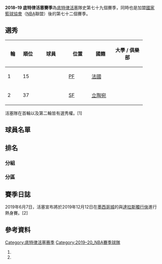**2018–19 底特律活塞賽季**為[底特律活塞](../Page/底特律活塞.md "wikilink")隊史第七十九個賽季，同時也是加盟[國家籃球協會](https://zh.wikipedia.org/wiki/國家籃球協會 "wikilink")（[NBA](../Page/NBA.md "wikilink")聯盟）後的第七十二個賽季。

## 選秀

<table style="width:90%;">
<colgroup>
<col style="width: 10%" />
<col style="width: 10%" />
<col style="width: 20%" />
<col style="width: 15%" />
<col style="width: 15%" />
<col style="width: 20%" />
</colgroup>
<thead>
<tr class="header">
<th><p>輪</p></th>
<th><p>順位</p></th>
<th><p>球員</p></th>
<th><p>位置</p></th>
<th><p>國籍</p></th>
<th><p>大學 / 俱樂部</p></th>
</tr>
</thead>
<tbody>
<tr class="odd">
<td><p>1</p></td>
<td><p>15</p></td>
<td></td>
<td><p><a href="https://zh.wikipedia.org/wiki/大前鋒" title="wikilink">PF</a></p></td>
<td><p><a href="https://zh.wikipedia.org/wiki/法國" title="wikilink">法國</a></p></td>
<td></td>
</tr>
<tr class="even">
<td><p>2</p></td>
<td><p>37</p></td>
<td></td>
<td><p><a href="https://zh.wikipedia.org/wiki/小前鋒" title="wikilink">SF</a></p></td>
<td><p><a href="https://zh.wikipedia.org/wiki/立陶宛" title="wikilink">立陶宛</a></p></td>
<td></td>
</tr>
</tbody>
</table>

活塞隊在首輪以及第二輪皆有選秀權。\[1\]

## 球員名單

## 排名

### 分組

### 分區

## 賽季日誌

2019年6月7日，活塞宣布將於2019年12月12日在[墨西哥城](../Page/墨西哥城.md "wikilink")的與[達拉斯獨行俠](../Page/達拉斯獨行俠.md "wikilink")進行熱身賽。\[2\]

## 參考資料

[Category:底特律活塞赛季](https://zh.wikipedia.org/wiki/Category:底特律活塞赛季 "wikilink") [Category:2019–20_NBA賽季球隊](https://zh.wikipedia.org/wiki/Category:2019–20_NBA賽季球隊 "wikilink")

1.
2.